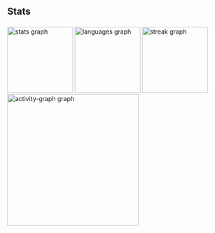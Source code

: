 <h2 align="left">Stats</h2>

###

<div align="left">
  <img src="https://github-readme-stats.vercel.app/api?username=andre-abf&show_icons=true&include_all_commits=true&count_private=true&disable_animations=false&theme=dark&locale=pt-br&hide_border=false&order=1" height="150" alt="stats graph"  />
  <img src="https://github-readme-stats.vercel.app/api/top-langs?username=andre-abf&locale=pt-br&hide_title=false&layout=compact&card_width=320&langs_count=5&theme=dark&hide_border=false&order=2" height="150" alt="languages graph"  />
  <img src="https://streak-stats.demolab.com?user=andre-abf&locale=pt-br&mode=weekly&theme=dark&hide_border=false&border_radius=5&order=3" height="150" alt="streak graph"  />
  <img src="https://github-readme-activity-graph.vercel.app/graph?username=andre-abf&radius=16&theme=one-dark&area=true&order=5" height="300" alt="activity-graph graph"  />
</div>

###
